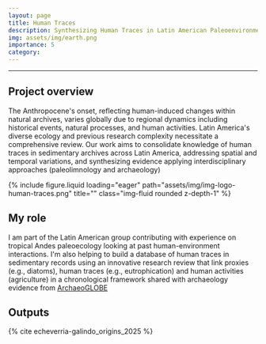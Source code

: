 ```yaml
---
layout: page
title: Human Traces
description: Synthesizing Human Traces in Latin American Paleoenvironments
img: assets/img/earth.png
importance: 5
category: 
---
```


****

## Project overview
The Anthropocene's onset, reflecting human-induced changes within natural archives, varies globally due to regional dynamics including historical events, natural processes, and human activities. Latin America's diverse ecology and previous research complexity necessitate a comprehensive review. Our work aims to consolidate knowledge of human traces in sedimentary archives across Latin America, addressing spatial and temporal variations, and synthesizing evidence applying interdisciplinary approaches (paleolimnology and archaeology)


<div class="row">
    <div class="col-sm-4 mt-3 mt-md-0">
        {% include figure.liquid loading="eager" path="assets/img/img-logo-human-traces.png" title="" class="img-fluid rounded z-depth-1" %}
    </div>
</div>


## My role
I am part of the Latin American group contributing with experience on tropical Andes paleoecology looking at past human-environment interactions. I'm also helping to build a database of human traces in sedimentary records using an innovative research review that link proxies (e.g., diatoms), human traces (e.g., eutrophication) and human activities (agriculture) in a chronological framework shared with archaeology evidence from [ArchaeoGLOBE](https://dataverse.harvard.edu/dataverse/ArchaeoGLOBE) 

## Outputs
{% cite echeverria-galindo_origins_2025 %}




